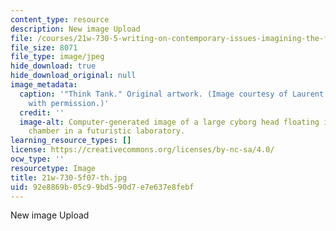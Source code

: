 ```yaml
---
content_type: resource
description: New image Upload
file: /courses/21w-730-5-writing-on-contemporary-issues-imagining-the-future-fall-2007/92e8869b05c99bd590d7e7e637e8febf_21w-730-5f07-th.jpg
file_size: 8071
file_type: image/jpeg
hide_download: true
hide_download_original: null
image_metadata:
  caption: '"Think Tank." Original artwork. (Image courtesy of Laurent Alquier. Used
    with permission.)'
  credit: ''
  image-alt: Computer-generated image of a large cyborg head floating in a cylindrical
    chamber in a futuristic laboratory.
learning_resource_types: []
license: https://creativecommons.org/licenses/by-nc-sa/4.0/
ocw_type: ''
resourcetype: Image
title: 21w-730-5f07-th.jpg
uid: 92e8869b-05c9-9bd5-90d7-e7e637e8febf
---
```

New image Upload